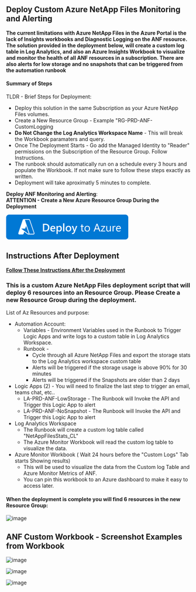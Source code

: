 
##  **Deploy** Custom Azure NetApp Files Monitoring and Alerting
**The current limitations with Azure NetApp Files in the Azure Portal is the lack of Insights workbooks and Diagnostic Logging on the ANF resource. The solution provided in the deployment below, will create a custom log table in Log Analytics, and also an Azure Insights Workbook to visualize and monitor the health of all ANF resources in a subscription. There are also alerts for low storage and no snapshots that can be triggered from the automation runbook**

#### **Summary of Steps**
TLDR - Brief Steps for Deployment:
 - Deploy this solution in the same Subscription as your Azure NetApp Files volumes. 
 - Create a New Resource Group - Example "RG-PRD-ANF-CustomLogging
 - **Do Not Change the Log Analytics Workspace Name** - This will break the Workbook paramaters and query.
 - Once The Deployment Starts - Go add the Managed Identity to "Reader" permissions on the Subscription of the Resource Group. Follow Instructions.
 - The runbook should automatically run on a schedule every 3 hours and populate the Workbook. If not make sure to follow these steps exactly as written.
 - Deployment will take aproximatly 5 minutes to complete.

**Deploy ANF Monitoring and Alerting**:  
**ATTENTION - Create a New Azure Resource Group During the Deployment**

[![Deploy To Azure](https://raw.githubusercontent.com/Azure/azure-quickstart-templates/master/1-CONTRIBUTION-GUIDE/images/deploytoazure.svg?sanitize=true)](https://portal.azure.com/#create/Microsoft.Template/uri/https%3A%2F%2Fraw.githubusercontent.com%2Fbsonnek%2FPublic%2Fmain%2FANF-MonitoringAndAlerting%2FARMDeploy.json)


## Instructions After Deployment
**[Follow These Instructions After the Deployment](https://github.com/bsonnek/Public/blob/main/ANF-MonitoringAndAlerting/Instructions.md)**

### This is a custom Azure NetApp Files deployment script that will deploy 6 resources into an Resource Group. Please Create a new Resource Group during the deployment.
List of Az Resources and purpose:
 - Automation Account:
	 - Variables - Environment Variables used in the Runbook to Trigger Logic Apps and write logs to a custom table in Log Analytics Workspace.
	 - Runbook - 
		 - Cycle through all Azure NetApp Files and export the storage stats to the Log Analytics workspace custom table
		 - Alerts will be triggered if the storage usage is above 90% for 30 minutes
         - Alerts will be triggered if the Snapshots are older than 2 days
 - Logic Apps (2) - You will need to finalize the last step to trigger an email, teams chat, etc.. 
	 - LA-PRD-ANF-LowStorage - The Runbook will Invoke the API and Trigger this Logic App to alert
	 - LA-PRD-ANF-NoSnapshot - The Runbook will Invoke the API and Trigger this Logic App to alert
 - Log Analytics Workspace
	 - The Runbook will create a custom log table called "NetAppFilesStats_CL"
	 - The Azure Monitor Workbook will read the custom log table to visualize the data.
 - Azure Monitor Workbook ( Wait 24 hours before the "Custom Logs" Tab starts Showing results)
	 - This will be used to visualize the data from the Custom log Table and Azure Monitor Metrics of ANF.
	 - You can pin this workbook to an Azure dashboard to make it easy to access later.


#### When the deployment is complete you will find 6 resources in the new Resource Group:
![image](https://user-images.githubusercontent.com/10324197/226236789-d7980477-ba85-44bb-a469-8e9327869bb7.png)

## ANF Custom Workbook - Screenshot Examples from Workbook

![image](https://user-images.githubusercontent.com/10324197/226236184-6713c0ee-a5ed-4361-836a-18766d93e584.png)

![image](https://user-images.githubusercontent.com/10324197/226235878-e5dcede9-036e-4a6e-a7d1-c0f67194977e.png)

![image](https://user-images.githubusercontent.com/10324197/226236611-7aad9c52-504c-4d4b-b61b-a16292b4f457.png)
